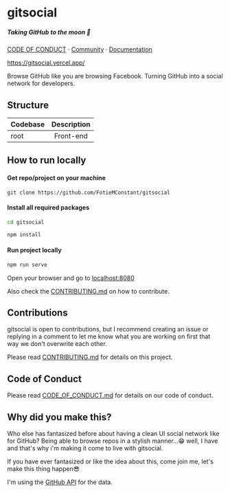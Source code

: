 # gitsocial

##### Taking GitHub to the moon 🚀

  [CODE OF CONDUCT](CODE_OF_CONDUCT.md)
  ·
  [Community](https://community)
  ·
  [Documentation](https://documentation)

https://gitsocial.vercel.app/

Browse GitHub like you are browsing Facebook. Turning GitHub into a social network for developers.

<!-- Not sure what this does, can we delete it or update it. -->
## Structure

| Codebase |      Description      |
| :------- | :-------------------: |
| root     |      Front-end      |



## How to run locally

#### Get repo/project on your machine

```
git clone https://github.com/FotieMConstant/gitsocial
```

#### Install all required packages

```bash
cd gitsocial

npm install
```

#### Run project locally

```bash
npm run serve
```

Open your browser and go to [localhost:8080](https://localhost:8080)


Also check the [CONTRIBUTING.md](https://github.com/FotieMConstant/gitsocial/blob/staging/CONTRIBUTING.md) on how to contribute.


## Contributions

gitsocial is open to contributions, but I recommend creating an issue or replying in a comment to let me know what you are working on first that way we don't overwrite each other.

Please read [CONTRIBUTING.md](CONTRIBUTING.md) for details on this project.


## Code of Conduct

Please read [CODE\_OF\_CONDUCT.md](CODE_OF_CONDUCT.md) for details on our code of conduct.


## Why did you make this?

Who else has fantasized before about having a clean UI social network like for GitHub? Being able to browse repos in a stylish manner...:grin: well, I have and that's why i'm making it come to live with gitsocial.

If you have ever fantasized or like the idea about this, come join me, let's make this thing happen:sunglasses:

I'm using the [GitHub API](https://docs.github.com/en/rest) for the data.
